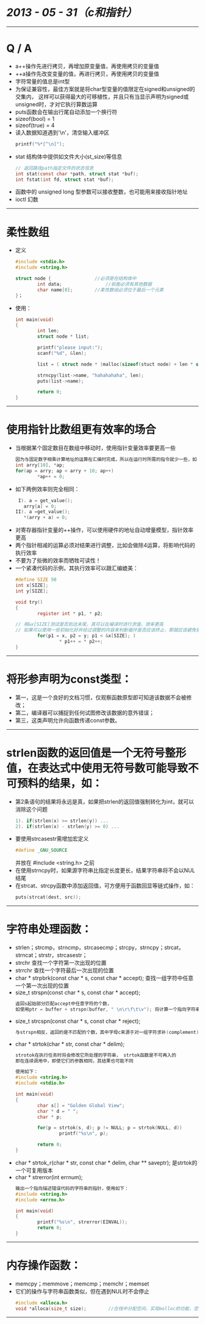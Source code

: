 # ___2013 - 05 - 31（c和指针）___
***

# Q / A
  - a++操作先进行拷贝，再增加原变量值，再使用拷贝的变量值
  - ++a操作先改变变量的值，再进行拷贝，再使用拷贝的变量值
  - 字符常量的值总是int型
  - 为保证兼容性，最佳方案就是将char型变量的值限定在signed和unsigned的交集内， 这样可以获得最大的可移植性，并且只有当显示声明为signed或unsigned时，才对它执行算数运算
  - puts函数会在输出行尾自动添加一个换行符
  - sizeof(bool) = 1
  - sizeof(true) = 4
  - 读入数据知道遇到'\n'，清空输入缓冲区
    ```c
    printf("%*[^\n]");
    ```
  - stat 结构体中提供如文件大小(st_size)等信息
    ```c
    // 返回路径path指定文件的状态信息
    int stat(const char *path, struct stat *buf);
    int fstat(int fd, struct stat *buf);
    ```
  - 函数中的 unsigned long 型参数可以接收整数，也可能用来接收指针地址
  - ioctl 幻数
***

# 柔性数组
  - 定义
    ```c
    #include <stdio.h>
    #include <string.h>

    struct node {                //必须是在结构体中
            int data;                //前面必须有其他数据
            char name[0];        //柔性数组必须位于最后一个元素
    }；
    ```
  - 使用：
    ```c
    int main(void)
    {
            int len;
            struct node * list;

            printf("please input:");
            scanf("%d", &len);

            list = ( struct node * )malloc(sizeof(stuct node) + len * sizeof(char));

            strncpy(list->name, "hahahahaha", len);
            puts(list->name);

            return 0;
    }
    ```
***

# 使用指针比数组更有效率的场合
  - 当根据某个固定数目在数组中移动时，使用指针变量效率要更高一些
    ```c
    因为与固定数字相乘计算地址的运算在汇编时完成，所以在运行时所需的指令就少一些，如：
    int arry[10], *ap;
    for(ap = arry; ap < arry + 10; ap++)
            *ap++ = 0;
    ```
  - 如下两例效率则完全相同：
    ```c
     I). a = get_value();
       arry[a] = 0;
    II). a =get_value();
       *(arry + a) = 0;
    ```
  - 对寄存器指针变量的++操作，可以使用硬件的地址自动增量模型，指针效率更高
  - 两个指针相减的运算必须对结果进行调整，比如会做除4运算，将影响代码的执行效率
  - 不要为了些微的效率而牺牲可读性！
  - 一个紧凑代码的示例，其执行效率可以跟汇编媲美：
    ```c
    #define SIZE 50
    int x[SIZE];
    int y[SIZE];

    void try()
    {
            register int * p1, * p2;

    // 用&x[SIZE]测试是否到达末尾，其可以在编译时进行求值，效率更高
    // 如果可以使用一些初始化好并经过调整的内容来判断循环是否应该终止，那就应该避免使用一个单独的计数器
            for(p1 = x, p2 = y; p1 < &x[SIZE]; )
                    * p1++ = * p2++;
    }
    ```
***

# 将形参声明为const类型：
  - 第一，这是一个良好的文档习惯，仅观察函数原型即可知道该数据不会被修改；
  - 第二，编译器可以捕捉到任何试图修改该数据的意外错误；
  - 第三，这类声明允许向函数传递const参数。
***

# strlen函数的返回值是一个无符号整形值，在表达式中使用无符号数可能导致不可预料的结果，如：
  - 第2条语句的结果将永远是真，如果把strlen的返回值强制转化为int，就可以消除这个问题
    ```c
    1). if(strlen(x) >= strlen(y)) ...
    2). if(strlen(x) - strlen(y) >= 0) ...
    ```
  - 要使用strcasestr需增加宏定义
    ```c
    #define _GNU_SOURCE
    ```
    并放在 #include <string.h> 之前
  - 在使用strncpy时，如果源字符串比指定长度更长，结果字符串将不会以NUL结尾
  - 在strcat、strcpy函数中添加返回值，可方便用于函数回显等链式操作，如：
    ```c
    puts(strcat(dest, src));
    ```
***

# 字符串处理函数：
  - strlen；strcmp，strncmp，strcasecmp；strcpy，strncpy；strcat，strncat；strstr，strcasestr；
  - strchr 查找一个字符第一次出现的位置
  - strrchr 查找一个字符最后一次出现的位置
  - char * strpbrk(const char * s, const char * accept); 查找一组字符中任意一个第一次出现的位置
  - size_t strspn(const char * s, const char * accept);
    ```c
    返回s起始部分匹配accept中任意字符的个数，
    如使用ptr = buffer + strspn(buffer, " \n\r\f\t\v"); 将计算一个指向字符串中第一个非空字符的地址
    ```
  - size_t strcspn(const char * s, const char * reject);
    ```c
    与strspn相反，返回的是不匹配的个数，其中字母c来源于对一组字符求补(complement)这一概念
    ```
  - char * strtok(char * str, const char * delim);
    ```c
    strotok在执行任务时将会修改它所处理的字符串， strtok函数是不可再入的
    即在连续调用中，即使它们的参数相同，其结果也可能不同

    使用如下：
    #include <string.h>
    #include <stdio.h>

    int main(void)
    {
            char s[] = "Golden Global View";         
            char * d = " ";
            char * p;

            for(p = strtok(s, d); p != NULL; p = strtok(NULL, d))
                    printf("%s\n", p);

            return 0;
    }
    ```
  - char * strtok_r(char * str, const char * delim, char ** saveptr); 是strtok的一个可复用版本
  - char * strerror(int errnum);
    ```c
    输出一个指向描述错误代码的字符串的指针，使用如下：
    #include <string.h>
    #include <errno.h>

    int main(void)
    {
            printf("%s\n", strerror(EINVAL));
            return 0;
    }
    ```
***

# 内存操作函数：
  - memcpy；memmove；memcmp；memchr；memset
  - 它们的操作与字符串函数类似，但在遇到NUL时不会停止
    ```c
    #include <alloca.h>
    void *alloca(size_t size);        //在栈中分配空间，实现molloc的功能，空间用完即释放
    ```
***
